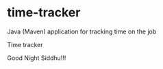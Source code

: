 # time-tracker
Java (Maven) application for tracking time on the job

Time tracker

Good Night Siddhu!!!
